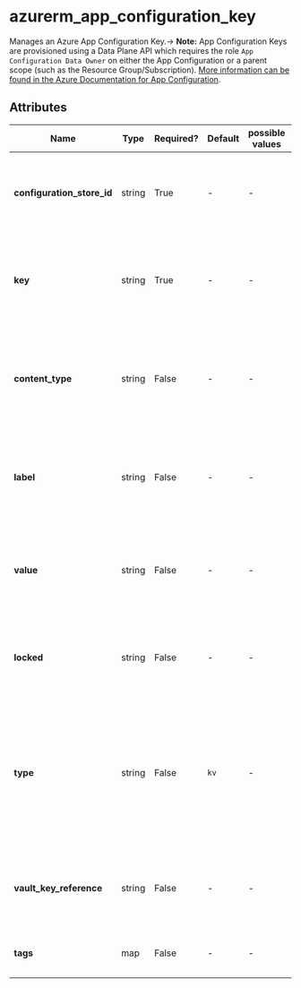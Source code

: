 # azurerm_app_configuration_key

Manages an Azure App Configuration Key.-> **Note:** App Configuration Keys are provisioned using a Data Plane API which requires the role `App Configuration Data Owner` on either the App Configuration or a parent scope (such as the Resource Group/Subscription). [More information can be found in the Azure Documentation for App Configuration](https://docs.microsoft.com/azure/azure-app-configuration/concept-enable-rbac#azure-built-in-roles-for-azure-app-configuration).

## Attributes

| Name | Type | Required? | Default  | possible values | Description |
| ---- | ---- | --------- | -------- | ----------- | ----------- |
| **configuration_store_id** | string | True | -  |  -  | Specifies the id of the App Configuration. Changing this forces a new resource to be created. | 
| **key** | string | True | -  |  -  | The name of the App Configuration Key to create. Changing this forces a new resource to be created. | 
| **content_type** | string | False | -  |  -  | The content type of the App Configuration Key. This should only be set when type is set to `kv`. | 
| **label** | string | False | -  |  -  | The label of the App Configuration Key. Changing this forces a new resource to be created. | 
| **value** | string | False | -  |  -  | The value of the App Configuration Key. This should only be set when type is set to `kv`. | 
| **locked** | string | False | -  |  -  | Should this App Configuration Key be Locked to prevent changes? | 
| **type** | string | False | `kv`  |  -  | The type of the App Configuration Key. It can either be `kv` (simple [key/value](https://docs.microsoft.com/azure/azure-app-configuration/concept-key-value)) or `vault` (where the value is a reference to a [Key Vault Secret](https://azure.microsoft.com/en-gb/services/key-vault/). Defaults to `kv`. | 
| **vault_key_reference** | string | False | -  |  -  | The ID of the vault secret this App Configuration Key refers to, when `type` is set to `vault`. | 
| **tags** | map | False | -  |  -  | A mapping of tags to assign to the resource. | 

